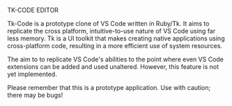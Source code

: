 TK-CODE EDITOR

Tk-Code is a prototype clone of VS Code written in Ruby/Tk. It aims to replicate the cross platform, intuitive-to-use nature of VS Code using far less memory. Tk is a UI toolkit that makes creating native applications using cross-platform code, resulting in a more efficient use of system resources.

The aim to to replicate VS Code's abilities to the point where even VS Code extensions can be added and used unaltered. However, this feature is not yet implemented.

Please remember that this is a prototype application. Use with caution; there may be bugs!





